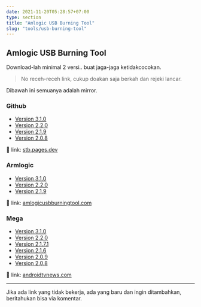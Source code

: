 ```yaml
---
date: 2021-11-20T05:28:57+07:00
type: section
title: "Amlogic USB Burning Tool"
slug: "tools/usb-burning-tool"
---
```


## Amlogic USB Burning Tool

Download-lah minimal 2 versi.. buat jaga-jaga ketidakcocokan.

> No receh-receh link, cukup doakan saja berkah dan rejeki lancar.

Dibawah ini semuanya adalah mirror.

### Github

- [Version 3.1.0](https://github.com/banghasan/stb.pages.dev/releases/download/0.3-burner/Amlogic_USB_Burning_Tool_v3.1.0.zip)
- [Version 2.2.0](https://github.com/banghasan/stb.pages.dev/releases/download/0.3-burner/Amlogic-USB_Burning_Tool_v2.2.0.rar)
- [Version 2.1.9](https://github.com/banghasan/stb.pages.dev/releases/download/0.3-burner/Amlogic_USB_Burning_Tool_v2.1.9.zip)
- [Version 2.0.8](https://github.com/banghasan/stb.pages.dev/releases/download/0.3-burner/Amlogic_USB_Burning_Tool_v2.0.8.rar)

🔖 link: [stb.pages.dev](https://github.com/banghasan/stb.pages.dev/releases/tag/0.3-burner)

### Armlogic

- [Version 3.1.0](https://www.amlogicusbburningtool.com/downloads/Amlogic_USB_Burning_Tool_v3.1.0.zip)
- [Version 2.2.0](https://www.amlogicusbburningtool.com/downloads/Amlogic_USB_Burning_Tool_v2.2.0.zip)
- [Version 2.1.9](https://www.amlogicusbburningtool.com/downloads/Amlogic_USB_Burning_Tool_v2.1.9.zip)

🔖 link: [amlogicusbburningtool.com](https://www.amlogicusbburningtool.com/)


### Mega

- [Version 3.1.0](https://mega.nz/file/EF8ylAyY#YMTqYEdlJSwVXcZfO-L-3fYD3Rvw9r8PHIQgx2FvFcI)
- [Version 2.2.0](https://mega.nz/file/QQECxCIY#RRiDttRBHzDubSIU0CHOkWf_8ZWzxdTcXE9bZyp8g2w)
- [Version 2.1.7.1](https://mega.nz/file/hdNCTK4B#dIB6u2TjVizbJwZuUYwn_I2-0TsuW67gnlNPFhKjHD4)
- [Version 2.1.6](https://mega.nz/file/hEM0iSZJ#rHN8fkFdYlxvjKUOXBE7l-k5LYOFch7s3HVMHziBGQs)
- [Version 2.0.9](https://mega.nz/file/wcE0AQyZ#jfDyr-3m3bF8Q1_Vu_x8pNcpc-oPXeZcHwp0RkUGODk)
- [Version 2.0.8](https://mega.nz/file/4IdmHAAA#G_qczOYJe2XlQl0FP9Kc9Qa_FiDkDl8Sqe9KeRkSwQY)

🔖 link: [androidtvnews.com](https://androidtvnews.com/amlogic-usb-burning-tool/)

---


Jika ada link yang tidak bekerja, ada yang baru dan ingin ditambahkan, beritahukan bisa via komentar.